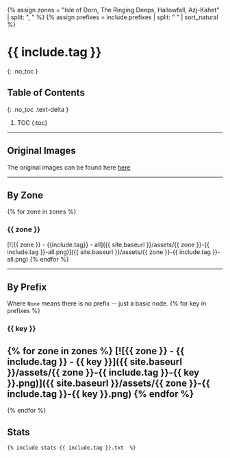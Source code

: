 {% assign zones = "Isle of Dorn, The Ringing Deeps, Hallowfall, Azj-Kahet" | split: ", " %}
{% assign prefixes = include.prefixes | split: " " | sort_natural %}

# {{ include.tag }}
{: .no_toc }

## Table of Contents
{: .no_toc .text-delta }

1. TOC
{:toc}

---

## Original Images
The original images can be found here [here](https://github.com/Sillocan/wow-node-plotting/tree/main/assets)

---

## By Zone
{% for zone in zones %}

### {{ zone }}

[![{{ zone }} - {{include.tag}} - all]({{ site.baseurl }}/assets/{{ zone }}-{{ include.tag }}-all.png)]({{ site.baseurl }}/assets/{{ zone }}-{{ include.tag }}-all.png)
{% endfor %}

---

## By Prefix

Where `None` means there is no prefix -- just a basic node.
{% for key in prefixes %}

### {{ key }}

{% for zone in zones %}
[![{{ zone }} - {{ include.tag }} - {{ key }}]({{ site.baseurl }}/assets/{{ zone }}-{{ include.tag }}-{{ key }}.png)]({{ site.baseurl }}/assets/{{ zone }}-{{ include.tag }}-{{ key }}.png)
{% endfor %}
---
{% endfor %}

## Stats

```
{% include stats-{{ include.tag }}.txt  %}

```
